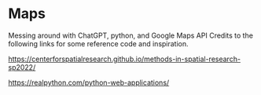 # Maps
Messing around with ChatGPT, python, and Google Maps API
Credits to the following links for some reference code and inspiration.

https://centerforspatialresearch.github.io/methods-in-spatial-research-sp2022/

https://realpython.com/python-web-applications/
